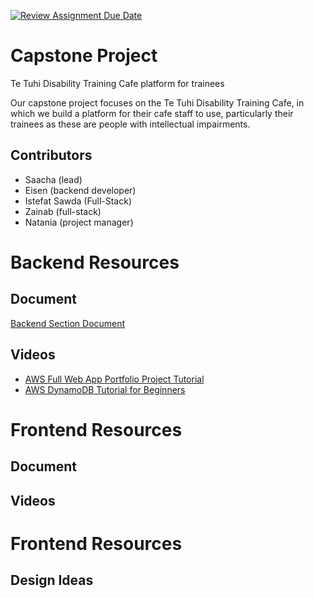 [![Review Assignment Due Date](https://classroom.github.com/assets/deadline-readme-button-24ddc0f5d75046c5622901739e7c5dd533143b0c8e959d652212380cedb1ea36.svg)](https://classroom.github.com/a/t8qno6SJ)

# Capstone Project
Te Tuhi Disability Training Cafe platform for trainees

Our capstone project focuses on the Te Tuhi Disability Training Cafe, in which we build a platform for their cafe staff to use, particularly their trainees as these are people with intellectual impairments. 

## Contributors
- Saacha (lead)
- Eisen (backend developer)
- Istefat Sawda (Full-Stack)
- Zainab (full-stack)
- Natania (project manager)

# Backend Resources
## Document
[Backend Section Document](https://docs.google.com/document/d/1SDRM_Ymiu-dTaR5IqxHMonCC6Gumcb81q76EDuDEwJI/edit?usp=sharing)

## Videos
- [AWS Full Web App Portfolio Project Tutorial](https://youtu.be/zuKu0VFiwas?si=QnAoLocDemAZlc-r)
- [AWS DynamoDB Tutorial for Beginners](https://youtu.be/FQrN5aJWa_U?si=Y3kmW1Fro0TJwFDH)

# Frontend Resources
## Document

## Videos

# Frontend Resources
## Design Ideas


